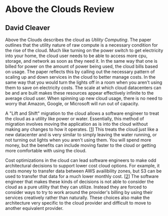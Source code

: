 # Above the Clouds Review
## David Cleaver

Above the Clouds describes the cloud as *Utility Computing*. The paper outlines
that the utility nature of raw compute is a necessary condition for the rise of
the cloud. Much like turning on the power switch to get electricity into your
home, the cloud user needs to be able to access more cpu, storage, and network as
soon as they need it. In the same way that one is billed for power on the amount
of power being used, the cloud bills based on usage. The paper reflects this by
calling out the necessary pattern of scaling up and down services in the cloud
to better manage costs. In the same way that you would turn the lights off in a room
when you aren't using them to save on electricity costs. The scale at which
cloud datacenters can be and are built makes these resources appear effectively
infinite to the average cloud user. When spinning up new cloud usage, there is
no need to worry that Amazon, Google, or Microsoft will run out of capacity.

A "Lift and Shift" migration to the cloud allows a software engineer to treat
the cloud as a utility like power or water. Essentially, this method of
migration involves moving the application as is into the cloud without making
any changes to how it operates.
[[1](https://www.cloudzero.com/blog/lift-and-shift/)] This treats the cloud just
like a new datacenter and is very similar to simply leaving the water running,
or not turning out lights when you aren't using them. You will spend more money,
but the benefits can include moving faster to the cloud or getting more comfortable
with using the cloud.

Cost optimizations in the cloud can lead software engineers to make odd
architectural decisions to support lower cost cloud options. For example, it costs 
money to transfer data between AWS availibility zones, but S3 can be used to
transfer that data for a much lower monthly cost.
[[2](https://www.bitsand.cloud/posts/slashing-data-transfer-costs/)] The
software engineer that makes these kinds of decisions is not able to consider
the cloud as a pure utility that they can utilize. Instead they are forced to
consider ways to try to work around the provider's billing by using their
services creatively rather than naturally. These choices also make the
architecture very specific to the cloud provider and difficult to move to
another equivalent provider.
